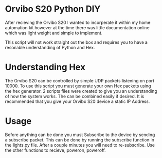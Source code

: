 # Orvibo S20 Python DIY

After recieving the Orvibo S20 I wanted to incorperate it within my home automation kit however at the time there was little documentation online which was light weight and simple to implement. 

This script will not work straight out the box and requires you to have a resonable understanding of Python and Hex.

# Understanding Hex

The Orvibo S20 can be controlled by simple UDP packets listening on port 10000.
To use this script you must generate your own Hex packets using the hex generator. 2 scripts files were created to give you an understanding of how the system works. The can be combined easily if desired.
It is recommended that you give your Orvibo S20 device a static IP Address.

# Usage

Before anything can be done you must Subscribe to the device by sending a subscribe packet.
This can be done by running the subscribe function in the lights.py file.
After a couple minutes you will need to re-subscribe.
Use the other functions to recieve, poweron, poweroff.

